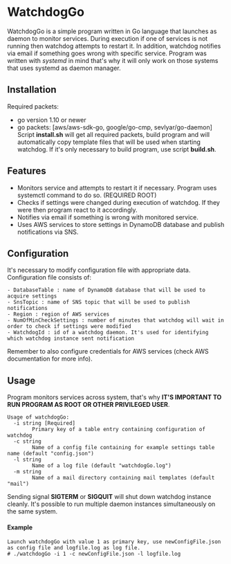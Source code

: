# WatchdogGo
WatchdogGo is a simple program written in Go language that launches as daemon to monitor services. During execution if one of services is not running then watchdog attempts to restart it. In addition, watchdog notifies via email if something goes wrong with specific service. Program was written with _systemd_ in mind that's why it will only work on those systems that uses systemd as daemon manager.

## Installation
Required packets:
- go version 1.10 or newer
- go packets: [aws/aws-sdk-go, google/go-cmp, sevlyar/go-daemon]
Script **install.sh** will get all required packets, build program and will automatically copy template files that will be used when starting watchdog.
If it's only necessary to build program, use script **build.sh**.

## Features
- Monitors service and attempts to restart it if necessary. Program uses systemctl command to do so. (REQUIRED ROOT)
- Checks if settings were changed during execution of watchdog. If they were then program react to it accordingly.
- Notifies via email if something is wrong with monitored service.
- Uses AWS services to store settings in DynamoDB database and publish notifications via SNS.

## Configuration
It's necessary to modify configuration file with appropriate data.
Configuration file consists of:
```
- DatabaseTable : name of DynamoDB database that will be used to acquire settings
- SnsTopic : name of SNS topic that will be used to publish notifications
- Region : region of AWS services
- NumOfMinCheckSettings : number of minutes that watchdog will wait in order to check if settings were modified
- WatchdogId : id of a watchdog daemon. It's used for identifying which watchdog instance sent notification
```

Remember to also configure credentials for AWS services (check AWS documentation for more info).

## Usage
Program monitors services across system, that's why **IT'S IMPORTANT TO RUN PROGRAM AS ROOT OR OTHER PRIVILEGED USER**.
```
Usage of watchdogGo:
  -i string [Required]
    	Primary key of a table entry containing configuration of watchdog
  -c string
    	Name of a config file containing for example settings table name (default "config.json")
  -l string
    	Name of a log file (default "watchdogGo.log")
  -m string
    	Name of a mail directory containing mail templates (default "mail")
```
Sending signal **SIGTERM** or **SIGQUIT** will shut down watchdog instance cleanly.
It's possible to run multiple daemon instances simultaneously on the same system. 
#### Example
```
Launch watchdogGo with value 1 as primary key, use newConfigFile.json as config file and logfile.log as log file.
# ./watchdogGo -i 1 -c newConfigFile.json -l logfile.log 
```
